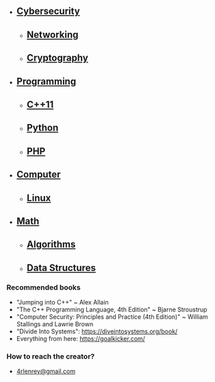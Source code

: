 <!-- {% raw %} -->

- ## [**Cybersecurity**](Notes/Cybersecurity.md)
	- ## [**Networking**](Notes/Networking.md)
	- ## [**Cryptography**](Notes/Cryptography.md)
- ## [**Programming**](Notes/Programming.md)
	- ## [**C++11**](Notes/Cpp11.md)
	- ## [**Python**](Notes/Python.md)
	- ## [**PHP**](Notes/PHP.md)
- ## [**Computer**](Notes/Computer.md)
	- ## [**Linux**](Notes/Linux.md)
- ## [**Math**](Notes/Math.md)
	- ## [**Algorithms**](Notes/Algorithms.md)
	- ## [**Data Structures**](Notes/Data-Structures.md)


### Recommended books

- "Jumping into C++" ~ Alex Allain
- "The C++ Programming Language, 4th Edition" ~ Bjarne Stroustrup
- "Computer Security: Principles and Practice (4th Edition)" ~ William Stallings and Lawrie Brown
- "Divide Into Systems": https://diveintosystems.org/book/
- Everything from here: https://goalkicker.com/

### How to reach the creator?

- 4rlenrey@gmail.com

<!-- {% endraw %} -->
